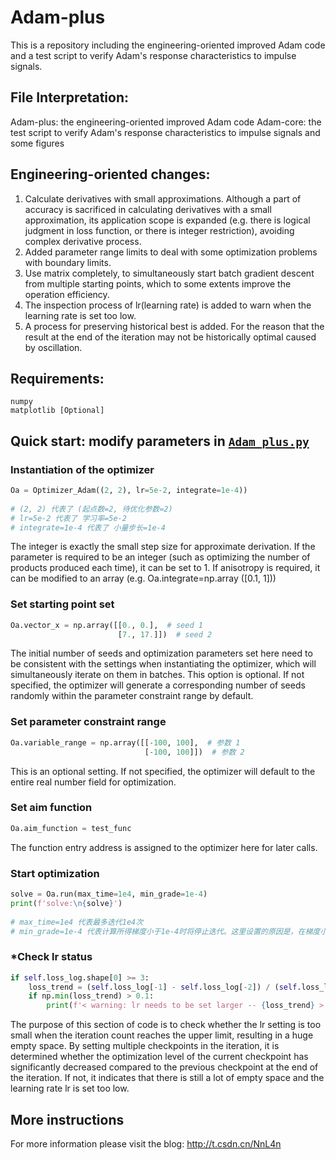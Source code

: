 # Adam-plus

This is a repository including the engineering-oriented improved Adam code and a test script to verify Adam's response characteristics to impulse signals.


## File Interpretation:
Adam-plus: the engineering-oriented improved Adam code
Adam-core: the test script to verify Adam's response characteristics to impulse signals and some figures


## Engineering-oriented changes: 
1. Calculate derivatives with small approximations. Although a part of accuracy is sacrificed in calculating derivatives with a small approximation, its application scope is expanded (e.g. there is logical judgment in loss function, or there is integer restriction), avoiding complex derivative process.
2. Added parameter range limits to deal with some optimization problems with boundary limits.
3. Use matrix completely, to simultaneously start batch gradient descent from multiple starting points, which to some extents improve the operation efficiency.
4. The inspection process of lr(learning rate) is added to warn when the learning rate is set too low.
5. A process for preserving historical best is added. For the reason that the result at the end of the iteration may not be historically optimal caused by oscillation.


## Requirements:
```
numpy
matplotlib [Optional]
```


## Quick start: modify parameters in [`Adam_plus.py`](./Adam-plus/Adam_plus.py)
### Instantiation of the optimizer
```python
Oa = Optimizer_Adam((2, 2), lr=5e-2, integrate=1e-4))
 
# (2, 2) 代表了 (起点数=2, 待优化参数=2)
# lr=5e-2 代表了 学习率=5e-2
# integrate=1e-4 代表了 小量步长=1e-4
```
The integer is exactly the small step size for approximate derivation. If the parameter is required to be an integer (such as optimizing the number of products produced each time), it can be set to 1. If anisotropy is required, it can be modified to an array (e.g. Oa.integrate=np.array ([0.1, 1]))

### Set starting point set
```python
Oa.vector_x = np.array([[0., 0.],  # seed 1
                        [7., 17.]])  # seed 2
```
The initial number of seeds and optimization parameters set here need to be consistent with the settings when instantiating the optimizer, which will simultaneously iterate on them in batches. This option is optional. If not specified, the optimizer will generate a corresponding number of seeds randomly within the parameter constraint range by default.

### Set parameter constraint range
```python
Oa.variable_range = np.array([[-100, 100],  # 参数 1
                              [-100, 100]])  # 参数 2
```
This is an optional setting. If not specified, the optimizer will default to the entire real number field for optimization.

### Set aim function
```python
Oa.aim_function = test_func
```
The function entry address is assigned to the optimizer here for later calls.

### Start optimization
```python
solve = Oa.run(max_time=1e4, min_grade=1e-4)
print(f'solve:\n{solve}')
 
# max_time=1e4 代表最多迭代1e4次
# min_grade=1e-4 代表计算所得梯度小于1e-4时将停止迭代。这里设置的原因是，在梯度小于该值时，估算梯度带来的误差将超过梯度本身，继续迭代没有意义
```

### *Check lr status
```python
if self.loss_log.shape[0] >= 3:
    loss_trend = (self.loss_log[-1] - self.loss_log[-2]) / (self.loss_log[-2] - self.loss_log[-3] + 1e-9)
    if np.min(loss_trend) > 0.1:
        print(f'< warning: lr needs to be set larger -- {loss_trend} >')
```
The purpose of this section of code is to check whether the lr setting is too small when the iteration count reaches the upper limit, resulting in a huge empty space. By setting multiple checkpoints in the iteration, it is determined whether the optimization level of the current checkpoint has significantly decreased compared to the previous checkpoint at the end of the iteration. If not, it indicates that there is still a lot of empty space and the learning rate lr is set too low.


## More instructions
For more information please visit the blog: <http://t.csdn.cn/NnL4n>
